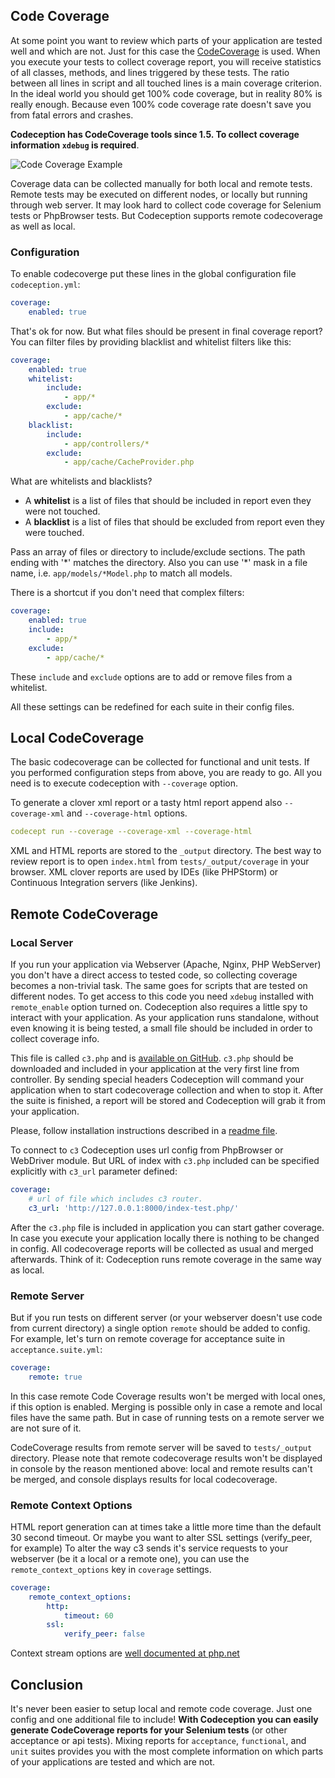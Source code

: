 ## Code Coverage

At some point you want to review which parts of your application are tested well and which are not.
Just for this case the [CodeCoverage](http://en.wikipedia.org/wiki/Code_coverage) is used. When you execute your tests to collect coverage report,
you will receive statistics of all classes, methods, and lines triggered by these tests.
The ratio between all lines in script and all touched lines is a main coverage criterion. In the ideal world you should get 100% code coverage, but in reality 80% is really enough. Because even 100% code coverage rate doesn't save you from fatal errors and crashes.

**Codeception has CodeCoverage tools since 1.5. To collect coverage information `xdebug` is required**.

![Code Coverage Example](http://codeception.com/images/coverage.png)

Coverage data can be collected manually for both local and remote tests. Remote tests may be executed on different nodes,
or locally but running through web server. It may look hard to collect code coverage for Selenium tests or PhpBrowser tests. But Codeception supports remote codecoverage as well as local.

### Configuration

To enable codecoverge put these lines in the global configuration file `codeception.yml`:

``` yaml
coverage:
    enabled: true
```

That's ok for now. But what files should be present in final coverage report? You can filter files by providing blacklist and whitelist filters like this:

``` yaml
coverage:
    enabled: true
    whitelist:
        include:
            - app/*
        exclude:
            - app/cache/*
    blacklist:
        include:
            - app/controllers/*
        exclude:
            - app/cache/CacheProvider.php

```
What are whitelists and blacklists?

* A **whitelist** is a list of files that should be included in report even they were not touched.
* A **blacklist** is a list of files that should be excluded from report even they were touched.

Pass an array of files or directory to include/exclude sections. The path ending with '\*' matches the directory.
Also you can use '\*' mask in a file name, i.e. `app/models/*Model.php` to match all models.

There is a shortcut if you don't need that complex filters:

``` yaml
coverage:
    enabled: true
    include:
        - app/*
    exclude:
        - app/cache/*
```

These `include` and `exclude` options are to add or remove files from a whitelist.

All these settings can be redefined for each suite in their config files.

## Local CodeCoverage

The basic codecoverage can be collected for functional and unit tests.
If you performed configuration steps from above, you are ready to go.
All you need is to execute codeception with `--coverage` option.

To generate a clover xml report or a tasty html report append also `--coverage-xml` and `--coverage-html` options.

``` yaml
codecept run --coverage --coverage-xml --coverage-html
```

XML and HTML reports are stored to the `_output` directory. The best way to review report is to open `index.html` from `tests/_output/coverage` in your browser.
XML clover reports are used by IDEs (like PHPStorm) or Continuous Integration servers (like Jenkins).

## Remote CodeCoverage

### Local Server

If you run your application via Webserver (Apache, Nginx, PHP WebServer) you don't have a direct access to tested code,
so collecting coverage becomes a non-trivial task. The same goes for scripts that are tested on different nodes.
To get access to this code you need `xdebug` installed with `remote_enable` option turned on.
Codeception also requires a little spy to interact with your application. As your application runs standalone,
without even knowing it is being tested, a small file should be included in order to collect coverage info.

This file is called `c3.php` and is [available on GitHub](https://github.com/Codeception/c3).
`c3.php` should be downloaded and included in your application at the very first line from controller.
By sending special headers Codeception will command your application when to start codecoverage collection and when to stop it.
After the suite is finished, a report will be stored and Codeception will grab it from your application.

Please, follow installation instructions described in a [readme file](https://github.com/Codeception/c3).

To connect to `c3` Codeception uses url config from PhpBrowser or WebDriver module.
But URL of index with `c3.php` included can be specified explicitly with `c3_url` parameter defined:


``` yaml
coverage:
    # url of file which includes c3 router.
    c3_url: 'http://127.0.0.1:8000/index-test.php/'
```


After the `c3.php` file is included in application you can start gather coverage.
In case you execute your application locally there is nothing to be changed in config.
All codecoverage reports will be collected as usual and merged afterwards.
Think of it: Codeception runs remote coverage in the same way as local.

### Remote Server

But if you run tests on different server (or your webserver doesn't use code from current directory) a single option `remote` should be added to config.
For example, let's turn on remote coverage for acceptance suite in `acceptance.suite.yml`:

``` yaml
coverage:
    remote: true
```

In this case remote Code Coverage results won't be merged with local ones, if this option is enabled.
Merging is possible only in case a remote and local files have the same path.
But in case of running tests on a remote server we are not sure of it.

CodeCoverage results from remote server will be saved to `tests/_output` directory. Please note that remote codecoverage results won't be displayed in console by the reason mentioned above: local and remote results can't be merged, and console displays results for local codecoverage. 

### Remote Context Options

HTML report generation can at times take a little more time than the default 30 second timeout. Or maybe you want to alter SSL settings (verify_peer, for example)
To alter the way c3 sends it's service requests to your webserver (be it a local or a remote one), you can use the `remote_context_options` key in `coverage` settings.

``` yaml
coverage:
    remote_context_options:
        http:
            timeout: 60
        ssl:
            verify_peer: false
```

Context stream options are [well documented at php.net](http://php.net/manual/en/context.php)

## Conclusion

It's never been easier to setup local and remote code coverage. Just one config and one additional file to include!
**With Codeception you can easily generate CodeCoverage reports for your Selenium tests** (or other acceptance or api tests). Mixing reports for `acceptance`, `functional`, and `unit` suites provides you with the most complete information on which parts of your applications are tested and which are not.
